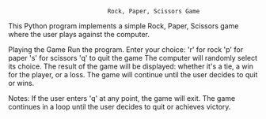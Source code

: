                                 Rock, Paper, Scissors Game

This Python program implements a simple Rock, Paper, Scissors game where the user plays against the computer.

Playing the Game
Run the program.
Enter your choice:
'r' for rock
'p' for paper
's' for scissors
'q' to quit the game
The computer will randomly select its choice.
The result of the game will be displayed: whether it's a tie, a win for the player, or a loss.
The game will continue until the user decides to quit or wins.

Notes:
If the user enters 'q' at any point, the game will exit.
The game continues in a loop until the user decides to quit or achieves victory.
